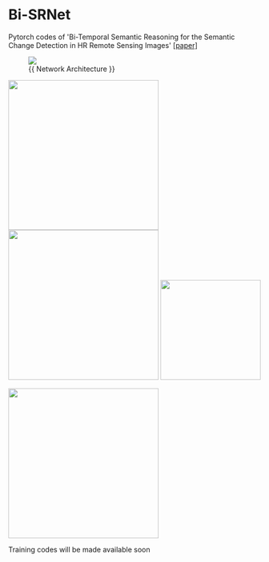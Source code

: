 # Bi-SRNet
Pytorch codes of 'Bi-Temporal Semantic Reasoning for the Semantic Change Detection in HR Remote Sensing Images' [[paper]](https://arxiv.org/abs/2108.06103)

<figure class="image">
  <img src="https://github.com/ggsDing/Bi-SRNet/blob/main/FlowChart.png">
  <figcaption>{{ Network Architecture }}</figcaption>
</figure>

<img src="https://github.com/ggsDing/Bi-SRNet/blob/main/SR.png" height="300"> <img src="https://github.com/ggsDing/Bi-SRNet/blob/main/BiSR.png" height="300">
<img src="https://github.com/ggsDing/Bi-SRNet/blob/main/SCLoss.png" height="200">

<img src="https://github.com/ggsDing/Bi-SRNet/blob/main/Loss_forward.png" height="300">

Training codes will be made available soon
